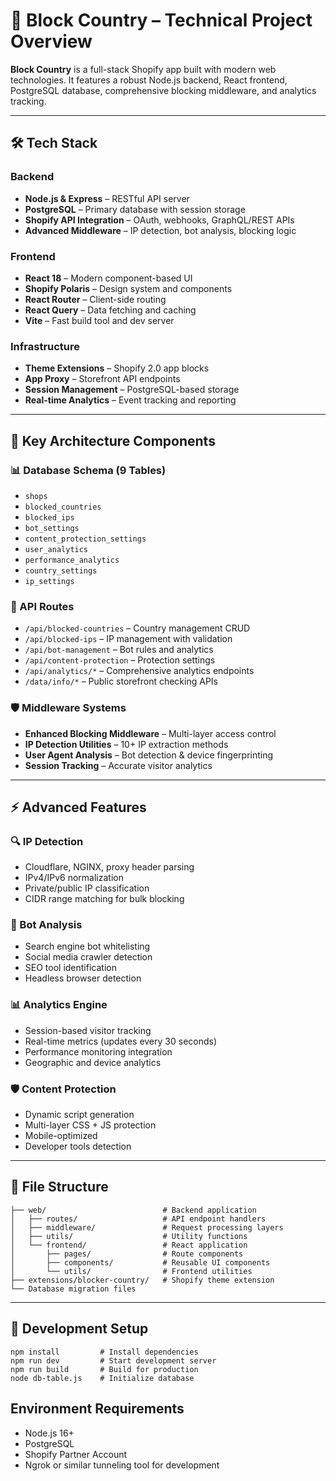 # 🚀 Block Country – Technical Project Overview

**Block Country** is a full-stack Shopify app built with modern web technologies. It features a robust Node.js backend, React frontend, PostgreSQL database, comprehensive blocking middleware, and analytics tracking.

---

## 🛠️ Tech Stack

### Backend
- **Node.js & Express** – RESTful API server
- **PostgreSQL** – Primary database with session storage
- **Shopify API Integration** – OAuth, webhooks, GraphQL/REST APIs
- **Advanced Middleware** – IP detection, bot analysis, blocking logic

### Frontend
- **React 18** – Modern component-based UI
- **Shopify Polaris** – Design system and components
- **React Router** – Client-side routing
- **React Query** – Data fetching and caching
- **Vite** – Fast build tool and dev server

### Infrastructure
- **Theme Extensions** – Shopify 2.0 app blocks
- **App Proxy** – Storefront API endpoints
- **Session Management** – PostgreSQL-based storage
- **Real-time Analytics** – Event tracking and reporting

---

## 🧱 Key Architecture Components

### 📊 Database Schema (9 Tables)
- `shops`
- `blocked_countries`
- `blocked_ips`
- `bot_settings`
- `content_protection_settings`
- `user_analytics`
- `performance_analytics`
- `country_settings`
- `ip_settings`

### 📡 API Routes
- `/api/blocked-countries` – Country management CRUD
- `/api/blocked-ips` – IP management with validation
- `/api/bot-management` – Bot rules and analytics
- `/api/content-protection` – Protection settings
- `/api/analytics/*` – Comprehensive analytics endpoints
- `/data/info/*` – Public storefront checking APIs

### 🛡️ Middleware Systems
- **Enhanced Blocking Middleware** – Multi-layer access control
- **IP Detection Utilities** – 10+ IP extraction methods
- **User Agent Analysis** – Bot detection & device fingerprinting
- **Session Tracking** – Accurate visitor analytics

---

## ⚡ Advanced Features

### 🔍 IP Detection
- Cloudflare, NGINX, proxy header parsing
- IPv4/IPv6 normalization
- Private/public IP classification
- CIDR range matching for bulk blocking

### 🤖 Bot Analysis
- Search engine bot whitelisting
- Social media crawler detection
- SEO tool identification
- Headless browser detection

### 📊 Analytics Engine
- Session-based visitor tracking
- Real-time metrics (updates every 30 seconds)
- Performance monitoring integration
- Geographic and device analytics

### 🛡️ Content Protection
- Dynamic script generation
- Multi-layer CSS + JS protection
- Mobile-optimized
- Developer tools detection

---

## 📁 File Structure

```shell
├── web/                          # Backend application
│   ├── routes/                   # API endpoint handlers
│   ├── middleware/               # Request processing layers  
│   ├── utils/                    # Utility functions
│   └── frontend/                 # React application
│       ├── pages/                # Route components
│       ├── components/           # Reusable UI components
│       └── utils/                # Frontend utilities
├── extensions/blocker-country/   # Shopify theme extension
└── Database migration files
```
---

## 🧪 Development Setup

```shell
npm install         # Install dependencies
npm run dev         # Start development server
npm run build       # Build for production
node db-table.js    # Initialize database
```

## Environment Requirements
- Node.js 16+
- PostgreSQL
- Shopify Partner Account
- Ngrok or similar tunneling tool for development